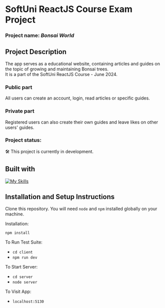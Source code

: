 # SoftUni ReactJS Course Exam Project
### Project name: _Bonsai World_

## Project Description
The app serves as a educational website, containing articles and guides on the topic of growing and maintaining Bonsai trees. <br>
It is a part of the SoftUni ReactJS Course - June 2024.
### Public part
All users can create an account, login, read articles or specific guides.
### Private part
Registered users can also create their own guides and leave likes on other users' guides.

### Project status:
:hammer_and_wrench: This project is currently in development. 

## Built with
[![My Skills](https://skillicons.dev/icons?i=js,react,tailwind,html,css)](https://skillicons.dev)

## Installation and Setup Instructions

Clone this repository. You will need `node` and `npm` installed globally on your machine.  

Installation:

`npm install`  

To Run Test Suite:  
- `cd client`
- `npm run dev`  

To Start Server:
- `cd server`
- `node server`  

To Visit App:

- `localhost:5130`


